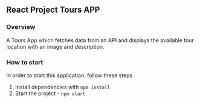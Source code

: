## React Project Tours APP

### Overview
A Tours App which fetches data from an API and displays the available tour location with an image and description.


### How to start

In order to start this application, follow these steps

1. Install dependencies with `npm install`
2. Start the project - `npm start`